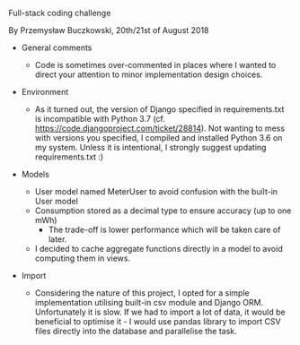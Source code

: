 Full-stack coding challenge

By Przemysław Buczkowski, 20th/21st of August 2018

* General comments
    * Code is sometimes over-commented in places where I wanted to direct your attention to minor implementation design choices.

* Environment
    * As it turned out, the version of Django specified in requirements.txt is incompatible with Python 3.7 (cf. https://code.djangoproject.com/ticket/28814).
    Not wanting to mess with versions you specified, I compiled and installed Python 3.6 on my system.
    Unless it is intentional, I strongly suggest updating requirements.txt :)

* Models
    * User model named MeterUser to avoid confusion with the built-in User model
    * Consumption stored as a decimal type to ensure accuracy (up to one mWh)
        * The trade-off is lower performance which will be taken care of later.
    * I decided to cache aggregate functions directly in a model to avoid computing
    them in views.

* Import
    * Considering the nature of this project, I opted for a simple implementation utilising
    built-in csv module and Django ORM. Unfortunately it is slow. If we had to import a lot of data, it would be beneficial
    to optimise it - I would use pandas library to import CSV files directly into the database and parallelise the task.
    